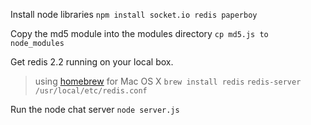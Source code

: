 
Install node libraries
`npm install socket.io redis paperboy`

Copy the md5 module into the modules directory
`cp md5.js to node_modules`

Get redis 2.2 running on your local box.

> using [homebrew](http://mxcl.github.com/homebrew/) for Mac OS X
> `brew install redis`
> `redis-server /usr/local/etc/redis.conf`

Run the node chat server
`node server.js`
